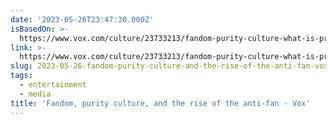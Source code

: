 ```yaml
---
date: '2023-05-26T23:47:30.000Z'
isBasedOn: >-
  https://www.vox.com/culture/23733213/fandom-purity-culture-what-is-proship-antiship-antifandom
link: >-
  https://www.vox.com/culture/23733213/fandom-purity-culture-what-is-proship-antiship-antifandom
slug: 2023-05-26-fandom-purity-culture-and-the-rise-of-the-anti-fan-vox
tags:
  - entertainment
  - media
title: 'Fandom, purity culture, and the rise of the anti-fan - Vox'
---
```


